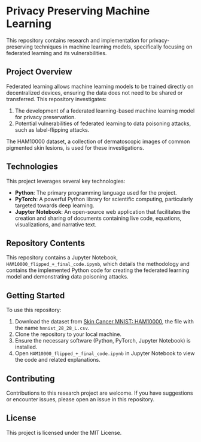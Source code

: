 # Privacy Preserving Machine Learning

This repository contains research and implementation for privacy-preserving techniques in machine learning models, specifically focusing on federated learning and its vulnerabilities.

## Project Overview

Federated learning allows machine learning models to be trained directly on decentralized devices, ensuring the data does not need to be shared or transferred. This repository investigates:

1. The development of a federated learning-based machine learning model for privacy preservation.
2. Potential vulnerabilities of federated learning to data poisoning attacks, such as label-flipping attacks.

The HAM10000 dataset, a collection of dermatoscopic images of common pigmented skin lesions, is used for these investigations.

## Technologies

This project leverages several key technologies:

- **Python**: The primary programming language used for the project.
- **PyTorch**: A powerful Python library for scientific computing, particularly targeted towards deep learning.
- **Jupyter Notebook**: An open-source web application that facilitates the creation and sharing of documents containing live code, equations, visualizations, and narrative text.

## Repository Contents

This repository contains a Jupyter Notebook, `HAM10000_flipped_+_final_code.ipynb`, which details the methodology and contains the implemented Python code for creating the federated learning model and demonstrating data poisoning attacks.

## Getting Started

To use this repository:

1. Download the dataset from [Skin Cancer MNIST: HAM10000](https://www.kaggle.com/datasets/kmader/skin-cancer-mnist-ham10000?select=hmnist_28_28_L.csv), the file with the name `hmnist_28_28_L.csv`.
2. Clone the repository to your local machine.
3. Ensure the necessary software (Python, PyTorch, Jupyter Notebook) is installed.
4. Open `HAM10000_flipped_+_final_code.ipynb` in Jupyter Notebook to view the code and related explanations.

## Contributing

Contributions to this research project are welcome. If you have suggestions or encounter issues, please open an issue in this repository.

## License

This project is licensed under the MIT License.
